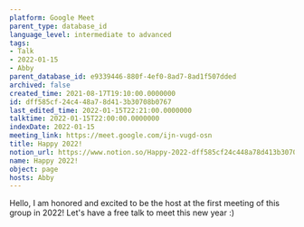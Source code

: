 ```yaml
---
platform: Google Meet
parent_type: database_id
language_level: intermediate to advanced
tags:
- Talk
- 2022-01-15
- Abby
parent_database_id: e9339446-880f-4ef0-8ad7-8ad1f507dded
archived: false
created_time: 2021-08-17T19:10:00.0000000
id: dff585cf-24c4-48a7-8d41-3b30708b0767
last_edited_time: 2022-01-15T22:21:00.0000000
talktime: 2022-01-15T22:00:00.0000000
indexDate: 2022-01-15
meeting_link: https://meet.google.com/ijn-vugd-osn
title: Happy 2022!
notion_url: https://www.notion.so/Happy-2022-dff585cf24c448a78d413b30708b0767
name: Happy 2022!
object: page
hosts: Abby
---
```


Hello, I am honored and excited to be the host at the first meeting of this group in 2022! Let's have a free talk to meet this new year :)





